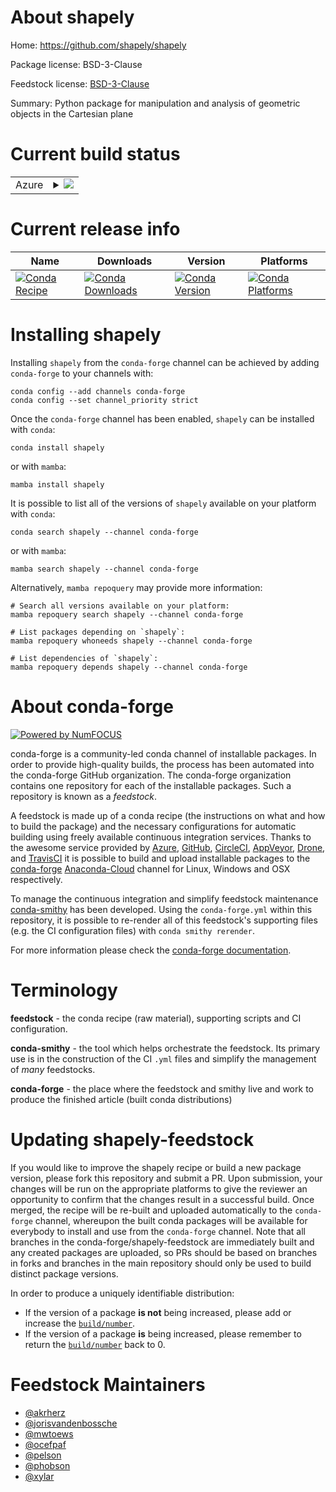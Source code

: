About shapely
=============

Home: https://github.com/shapely/shapely

Package license: BSD-3-Clause

Feedstock license: [BSD-3-Clause](https://github.com/conda-forge/shapely-feedstock/blob/main/LICENSE.txt)

Summary: Python package for manipulation and analysis of geometric objects in the Cartesian plane

Current build status
====================


<table>
    
  <tr>
    <td>Azure</td>
    <td>
      <details>
        <summary>
          <a href="https://dev.azure.com/conda-forge/feedstock-builds/_build/latest?definitionId=1906&branchName=main">
            <img src="https://dev.azure.com/conda-forge/feedstock-builds/_apis/build/status/shapely-feedstock?branchName=main">
          </a>
        </summary>
        <table>
          <thead><tr><th>Variant</th><th>Status</th></tr></thead>
          <tbody><tr>
              <td>linux_64_numpy1.20python3.7.____cpythonpython_implcpython</td>
              <td>
                <a href="https://dev.azure.com/conda-forge/feedstock-builds/_build/latest?definitionId=1906&branchName=main">
                  <img src="https://dev.azure.com/conda-forge/feedstock-builds/_apis/build/status/shapely-feedstock?branchName=main&jobName=linux&configuration=linux_64_numpy1.20python3.7.____cpythonpython_implcpython" alt="variant">
                </a>
              </td>
            </tr><tr>
              <td>linux_64_numpy1.20python3.8.____cpythonpython_implcpython</td>
              <td>
                <a href="https://dev.azure.com/conda-forge/feedstock-builds/_build/latest?definitionId=1906&branchName=main">
                  <img src="https://dev.azure.com/conda-forge/feedstock-builds/_apis/build/status/shapely-feedstock?branchName=main&jobName=linux&configuration=linux_64_numpy1.20python3.8.____cpythonpython_implcpython" alt="variant">
                </a>
              </td>
            </tr><tr>
              <td>linux_64_numpy1.20python3.9.____cpythonpython_implcpython</td>
              <td>
                <a href="https://dev.azure.com/conda-forge/feedstock-builds/_build/latest?definitionId=1906&branchName=main">
                  <img src="https://dev.azure.com/conda-forge/feedstock-builds/_apis/build/status/shapely-feedstock?branchName=main&jobName=linux&configuration=linux_64_numpy1.20python3.9.____cpythonpython_implcpython" alt="variant">
                </a>
              </td>
            </tr><tr>
              <td>linux_64_numpy1.21python3.10.____cpythonpython_implcpython</td>
              <td>
                <a href="https://dev.azure.com/conda-forge/feedstock-builds/_build/latest?definitionId=1906&branchName=main">
                  <img src="https://dev.azure.com/conda-forge/feedstock-builds/_apis/build/status/shapely-feedstock?branchName=main&jobName=linux&configuration=linux_64_numpy1.21python3.10.____cpythonpython_implcpython" alt="variant">
                </a>
              </td>
            </tr><tr>
              <td>linux_aarch64_numpy1.20python3.7.____cpythonpython_implcpython</td>
              <td>
                <a href="https://dev.azure.com/conda-forge/feedstock-builds/_build/latest?definitionId=1906&branchName=main">
                  <img src="https://dev.azure.com/conda-forge/feedstock-builds/_apis/build/status/shapely-feedstock?branchName=main&jobName=linux&configuration=linux_aarch64_numpy1.20python3.7.____cpythonpython_implcpython" alt="variant">
                </a>
              </td>
            </tr><tr>
              <td>linux_aarch64_numpy1.20python3.8.____cpythonpython_implcpython</td>
              <td>
                <a href="https://dev.azure.com/conda-forge/feedstock-builds/_build/latest?definitionId=1906&branchName=main">
                  <img src="https://dev.azure.com/conda-forge/feedstock-builds/_apis/build/status/shapely-feedstock?branchName=main&jobName=linux&configuration=linux_aarch64_numpy1.20python3.8.____cpythonpython_implcpython" alt="variant">
                </a>
              </td>
            </tr><tr>
              <td>linux_aarch64_numpy1.20python3.9.____cpythonpython_implcpython</td>
              <td>
                <a href="https://dev.azure.com/conda-forge/feedstock-builds/_build/latest?definitionId=1906&branchName=main">
                  <img src="https://dev.azure.com/conda-forge/feedstock-builds/_apis/build/status/shapely-feedstock?branchName=main&jobName=linux&configuration=linux_aarch64_numpy1.20python3.9.____cpythonpython_implcpython" alt="variant">
                </a>
              </td>
            </tr><tr>
              <td>linux_aarch64_numpy1.21python3.10.____cpythonpython_implcpython</td>
              <td>
                <a href="https://dev.azure.com/conda-forge/feedstock-builds/_build/latest?definitionId=1906&branchName=main">
                  <img src="https://dev.azure.com/conda-forge/feedstock-builds/_apis/build/status/shapely-feedstock?branchName=main&jobName=linux&configuration=linux_aarch64_numpy1.21python3.10.____cpythonpython_implcpython" alt="variant">
                </a>
              </td>
            </tr><tr>
              <td>linux_ppc64le_numpy1.20python3.7.____cpythonpython_implcpython</td>
              <td>
                <a href="https://dev.azure.com/conda-forge/feedstock-builds/_build/latest?definitionId=1906&branchName=main">
                  <img src="https://dev.azure.com/conda-forge/feedstock-builds/_apis/build/status/shapely-feedstock?branchName=main&jobName=linux&configuration=linux_ppc64le_numpy1.20python3.7.____cpythonpython_implcpython" alt="variant">
                </a>
              </td>
            </tr><tr>
              <td>linux_ppc64le_numpy1.20python3.8.____cpythonpython_implcpython</td>
              <td>
                <a href="https://dev.azure.com/conda-forge/feedstock-builds/_build/latest?definitionId=1906&branchName=main">
                  <img src="https://dev.azure.com/conda-forge/feedstock-builds/_apis/build/status/shapely-feedstock?branchName=main&jobName=linux&configuration=linux_ppc64le_numpy1.20python3.8.____cpythonpython_implcpython" alt="variant">
                </a>
              </td>
            </tr><tr>
              <td>linux_ppc64le_numpy1.20python3.9.____cpythonpython_implcpython</td>
              <td>
                <a href="https://dev.azure.com/conda-forge/feedstock-builds/_build/latest?definitionId=1906&branchName=main">
                  <img src="https://dev.azure.com/conda-forge/feedstock-builds/_apis/build/status/shapely-feedstock?branchName=main&jobName=linux&configuration=linux_ppc64le_numpy1.20python3.9.____cpythonpython_implcpython" alt="variant">
                </a>
              </td>
            </tr><tr>
              <td>linux_ppc64le_numpy1.21python3.10.____cpythonpython_implcpython</td>
              <td>
                <a href="https://dev.azure.com/conda-forge/feedstock-builds/_build/latest?definitionId=1906&branchName=main">
                  <img src="https://dev.azure.com/conda-forge/feedstock-builds/_apis/build/status/shapely-feedstock?branchName=main&jobName=linux&configuration=linux_ppc64le_numpy1.21python3.10.____cpythonpython_implcpython" alt="variant">
                </a>
              </td>
            </tr><tr>
              <td>osx_64_numpy1.20python3.7.____cpythonpython_implcpython</td>
              <td>
                <a href="https://dev.azure.com/conda-forge/feedstock-builds/_build/latest?definitionId=1906&branchName=main">
                  <img src="https://dev.azure.com/conda-forge/feedstock-builds/_apis/build/status/shapely-feedstock?branchName=main&jobName=osx&configuration=osx_64_numpy1.20python3.7.____cpythonpython_implcpython" alt="variant">
                </a>
              </td>
            </tr><tr>
              <td>osx_64_numpy1.20python3.8.____cpythonpython_implcpython</td>
              <td>
                <a href="https://dev.azure.com/conda-forge/feedstock-builds/_build/latest?definitionId=1906&branchName=main">
                  <img src="https://dev.azure.com/conda-forge/feedstock-builds/_apis/build/status/shapely-feedstock?branchName=main&jobName=osx&configuration=osx_64_numpy1.20python3.8.____cpythonpython_implcpython" alt="variant">
                </a>
              </td>
            </tr><tr>
              <td>osx_64_numpy1.20python3.9.____cpythonpython_implcpython</td>
              <td>
                <a href="https://dev.azure.com/conda-forge/feedstock-builds/_build/latest?definitionId=1906&branchName=main">
                  <img src="https://dev.azure.com/conda-forge/feedstock-builds/_apis/build/status/shapely-feedstock?branchName=main&jobName=osx&configuration=osx_64_numpy1.20python3.9.____cpythonpython_implcpython" alt="variant">
                </a>
              </td>
            </tr><tr>
              <td>osx_64_numpy1.21python3.10.____cpythonpython_implcpython</td>
              <td>
                <a href="https://dev.azure.com/conda-forge/feedstock-builds/_build/latest?definitionId=1906&branchName=main">
                  <img src="https://dev.azure.com/conda-forge/feedstock-builds/_apis/build/status/shapely-feedstock?branchName=main&jobName=osx&configuration=osx_64_numpy1.21python3.10.____cpythonpython_implcpython" alt="variant">
                </a>
              </td>
            </tr><tr>
              <td>osx_arm64_numpy1.20python3.8.____cpython</td>
              <td>
                <a href="https://dev.azure.com/conda-forge/feedstock-builds/_build/latest?definitionId=1906&branchName=main">
                  <img src="https://dev.azure.com/conda-forge/feedstock-builds/_apis/build/status/shapely-feedstock?branchName=main&jobName=osx&configuration=osx_arm64_numpy1.20python3.8.____cpython" alt="variant">
                </a>
              </td>
            </tr><tr>
              <td>osx_arm64_numpy1.20python3.9.____cpython</td>
              <td>
                <a href="https://dev.azure.com/conda-forge/feedstock-builds/_build/latest?definitionId=1906&branchName=main">
                  <img src="https://dev.azure.com/conda-forge/feedstock-builds/_apis/build/status/shapely-feedstock?branchName=main&jobName=osx&configuration=osx_arm64_numpy1.20python3.9.____cpython" alt="variant">
                </a>
              </td>
            </tr><tr>
              <td>osx_arm64_numpy1.21python3.10.____cpython</td>
              <td>
                <a href="https://dev.azure.com/conda-forge/feedstock-builds/_build/latest?definitionId=1906&branchName=main">
                  <img src="https://dev.azure.com/conda-forge/feedstock-builds/_apis/build/status/shapely-feedstock?branchName=main&jobName=osx&configuration=osx_arm64_numpy1.21python3.10.____cpython" alt="variant">
                </a>
              </td>
            </tr><tr>
              <td>win_64_numpy1.20python3.7.____cpythonpython_implcpython</td>
              <td>
                <a href="https://dev.azure.com/conda-forge/feedstock-builds/_build/latest?definitionId=1906&branchName=main">
                  <img src="https://dev.azure.com/conda-forge/feedstock-builds/_apis/build/status/shapely-feedstock?branchName=main&jobName=win&configuration=win_64_numpy1.20python3.7.____cpythonpython_implcpython" alt="variant">
                </a>
              </td>
            </tr><tr>
              <td>win_64_numpy1.20python3.8.____cpythonpython_implcpython</td>
              <td>
                <a href="https://dev.azure.com/conda-forge/feedstock-builds/_build/latest?definitionId=1906&branchName=main">
                  <img src="https://dev.azure.com/conda-forge/feedstock-builds/_apis/build/status/shapely-feedstock?branchName=main&jobName=win&configuration=win_64_numpy1.20python3.8.____cpythonpython_implcpython" alt="variant">
                </a>
              </td>
            </tr><tr>
              <td>win_64_numpy1.20python3.9.____cpythonpython_implcpython</td>
              <td>
                <a href="https://dev.azure.com/conda-forge/feedstock-builds/_build/latest?definitionId=1906&branchName=main">
                  <img src="https://dev.azure.com/conda-forge/feedstock-builds/_apis/build/status/shapely-feedstock?branchName=main&jobName=win&configuration=win_64_numpy1.20python3.9.____cpythonpython_implcpython" alt="variant">
                </a>
              </td>
            </tr><tr>
              <td>win_64_numpy1.21python3.10.____cpythonpython_implcpython</td>
              <td>
                <a href="https://dev.azure.com/conda-forge/feedstock-builds/_build/latest?definitionId=1906&branchName=main">
                  <img src="https://dev.azure.com/conda-forge/feedstock-builds/_apis/build/status/shapely-feedstock?branchName=main&jobName=win&configuration=win_64_numpy1.21python3.10.____cpythonpython_implcpython" alt="variant">
                </a>
              </td>
            </tr>
          </tbody>
        </table>
      </details>
    </td>
  </tr>
</table>

Current release info
====================

| Name | Downloads | Version | Platforms |
| --- | --- | --- | --- |
| [![Conda Recipe](https://img.shields.io/badge/recipe-shapely-green.svg)](https://anaconda.org/conda-forge/shapely) | [![Conda Downloads](https://img.shields.io/conda/dn/conda-forge/shapely.svg)](https://anaconda.org/conda-forge/shapely) | [![Conda Version](https://img.shields.io/conda/vn/conda-forge/shapely.svg)](https://anaconda.org/conda-forge/shapely) | [![Conda Platforms](https://img.shields.io/conda/pn/conda-forge/shapely.svg)](https://anaconda.org/conda-forge/shapely) |

Installing shapely
==================

Installing `shapely` from the `conda-forge` channel can be achieved by adding `conda-forge` to your channels with:

```
conda config --add channels conda-forge
conda config --set channel_priority strict
```

Once the `conda-forge` channel has been enabled, `shapely` can be installed with `conda`:

```
conda install shapely
```

or with `mamba`:

```
mamba install shapely
```

It is possible to list all of the versions of `shapely` available on your platform with `conda`:

```
conda search shapely --channel conda-forge
```

or with `mamba`:

```
mamba search shapely --channel conda-forge
```

Alternatively, `mamba repoquery` may provide more information:

```
# Search all versions available on your platform:
mamba repoquery search shapely --channel conda-forge

# List packages depending on `shapely`:
mamba repoquery whoneeds shapely --channel conda-forge

# List dependencies of `shapely`:
mamba repoquery depends shapely --channel conda-forge
```


About conda-forge
=================

[![Powered by
NumFOCUS](https://img.shields.io/badge/powered%20by-NumFOCUS-orange.svg?style=flat&colorA=E1523D&colorB=007D8A)](https://numfocus.org)

conda-forge is a community-led conda channel of installable packages.
In order to provide high-quality builds, the process has been automated into the
conda-forge GitHub organization. The conda-forge organization contains one repository
for each of the installable packages. Such a repository is known as a *feedstock*.

A feedstock is made up of a conda recipe (the instructions on what and how to build
the package) and the necessary configurations for automatic building using freely
available continuous integration services. Thanks to the awesome service provided by
[Azure](https://azure.microsoft.com/en-us/services/devops/), [GitHub](https://github.com/),
[CircleCI](https://circleci.com/), [AppVeyor](https://www.appveyor.com/),
[Drone](https://cloud.drone.io/welcome), and [TravisCI](https://travis-ci.com/)
it is possible to build and upload installable packages to the
[conda-forge](https://anaconda.org/conda-forge) [Anaconda-Cloud](https://anaconda.org/)
channel for Linux, Windows and OSX respectively.

To manage the continuous integration and simplify feedstock maintenance
[conda-smithy](https://github.com/conda-forge/conda-smithy) has been developed.
Using the ``conda-forge.yml`` within this repository, it is possible to re-render all of
this feedstock's supporting files (e.g. the CI configuration files) with ``conda smithy rerender``.

For more information please check the [conda-forge documentation](https://conda-forge.org/docs/).

Terminology
===========

**feedstock** - the conda recipe (raw material), supporting scripts and CI configuration.

**conda-smithy** - the tool which helps orchestrate the feedstock.
                   Its primary use is in the construction of the CI ``.yml`` files
                   and simplify the management of *many* feedstocks.

**conda-forge** - the place where the feedstock and smithy live and work to
                  produce the finished article (built conda distributions)


Updating shapely-feedstock
==========================

If you would like to improve the shapely recipe or build a new
package version, please fork this repository and submit a PR. Upon submission,
your changes will be run on the appropriate platforms to give the reviewer an
opportunity to confirm that the changes result in a successful build. Once
merged, the recipe will be re-built and uploaded automatically to the
`conda-forge` channel, whereupon the built conda packages will be available for
everybody to install and use from the `conda-forge` channel.
Note that all branches in the conda-forge/shapely-feedstock are
immediately built and any created packages are uploaded, so PRs should be based
on branches in forks and branches in the main repository should only be used to
build distinct package versions.

In order to produce a uniquely identifiable distribution:
 * If the version of a package **is not** being increased, please add or increase
   the [``build/number``](https://docs.conda.io/projects/conda-build/en/latest/resources/define-metadata.html#build-number-and-string).
 * If the version of a package **is** being increased, please remember to return
   the [``build/number``](https://docs.conda.io/projects/conda-build/en/latest/resources/define-metadata.html#build-number-and-string)
   back to 0.

Feedstock Maintainers
=====================

* [@akrherz](https://github.com/akrherz/)
* [@jorisvandenbossche](https://github.com/jorisvandenbossche/)
* [@mwtoews](https://github.com/mwtoews/)
* [@ocefpaf](https://github.com/ocefpaf/)
* [@pelson](https://github.com/pelson/)
* [@phobson](https://github.com/phobson/)
* [@xylar](https://github.com/xylar/)

